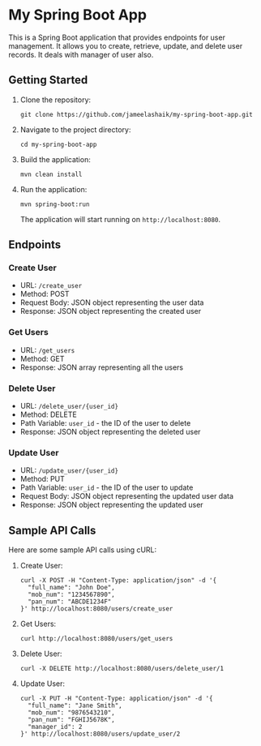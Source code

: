 # My Spring Boot App

This is a Spring Boot application that provides endpoints for user management. It allows you to create, retrieve, update, and delete user records. It deals with manager of user also.

## Getting Started

1. Clone the repository:

   ```shell
   git clone https://github.com/jameelashaik/my-spring-boot-app.git
   ```

2. Navigate to the project directory:

   ```shell
   cd my-spring-boot-app
   ```

3. Build the application:

   ```shell
   mvn clean install
   ```

4. Run the application:

   ```shell
   mvn spring-boot:run
   ```

   The application will start running on `http://localhost:8080`.

## Endpoints

### Create User

- URL: `/create_user`
- Method: POST
- Request Body: JSON object representing the user data
- Response: JSON object representing the created user

### Get Users

- URL: `/get_users`
- Method: GET
- Response: JSON array representing all the users

### Delete User

- URL: `/delete_user/{user_id}`
- Method: DELETE
- Path Variable: `user_id` - the ID of the user to delete
- Response: JSON object representing the deleted user

### Update User

- URL: `/update_user/{user_id}`
- Method: PUT
- Path Variable: `user_id` - the ID of the user to update
- Request Body: JSON object representing the updated user data
- Response: JSON object representing the updated user

## Sample API Calls

Here are some sample API calls using cURL:

1. Create User:

   ```shell
   curl -X POST -H "Content-Type: application/json" -d '{
     "full_name": "John Doe",
     "mob_num": "1234567890",
     "pan_num": "ABCDE1234F"
   }' http://localhost:8080/users/create_user
   ```

2. Get Users:

   ```shell
   curl http://localhost:8080/users/get_users
   ```

3. Delete User:

   ```shell
   curl -X DELETE http://localhost:8080/users/delete_user/1
   ```

4. Update User:

   ```shell
   curl -X PUT -H "Content-Type: application/json" -d '{
     "full_name": "Jane Smith",
     "mob_num": "9876543210",
     "pan_num": "FGHIJ5678K",
     "manager_id": 2
   }' http://localhost:8080/users/update_user/2
   ```

